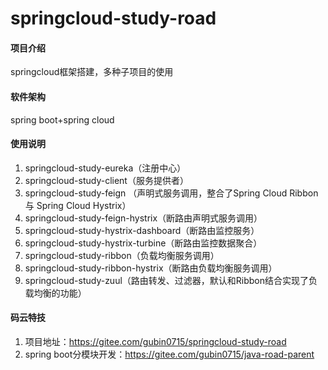 # springcloud-study-road

#### 项目介绍
springcloud框架搭建，多种子项目的使用

#### 软件架构
spring boot+spring cloud

#### 使用说明
1. springcloud-study-eureka（注册中心）
2. springcloud-study-client（服务提供者）
3. springcloud-study-feign （声明式服务调用，整合了Spring Cloud Ribbon 与 Spring Cloud Hystrix）
4. springcloud-study-feign-hystrix（断路由声明式服务调用）
5. springcloud-study-hystrix-dashboard（断路由监控服务）
6. springcloud-study-hystrix-turbine（断路由监控数据聚合）
7. springcloud-study-ribbon（负载均衡服务调用）
8. springcloud-study-ribbon-hystrix（断路由负载均衡服务调用）
9. springcloud-study-zuul（路由转发、过滤器，默认和Ribbon结合实现了负载均衡的功能）

#### 码云特技

1. 项目地址：https://gitee.com/gubin0715/springcloud-study-road
2. spring boot分模块开发：https://gitee.com/gubin0715/java-road-parent